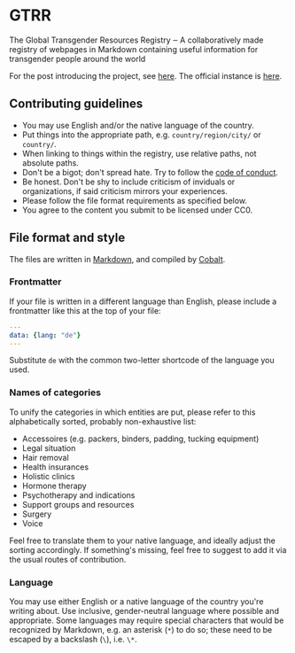 # GTRR

The Global Transgender Resources Registry ‒ A collaboratively made registry of webpages in Markdown containing useful information for transgender people around the world

For the post introducing the project, see [here](https://artemislena.eu/posts/2021/03/gtrr.html). The official instance is [here](https://gtrr.artemislena.eu).

## Contributing guidelines
* You may use English and/or the native language of the country.
* Put things into the appropriate path, e.g. `country/region/city/` or `country/`.
* When linking to things within the registry, use relative paths, not absolute paths.
* Don't be a bigot; don't spread hate. Try to follow the [code of conduct](https://artemislena.eu/coc.html).
* Be honest. Don't be shy to include criticism of inviduals or organizations, if said criticism mirrors your experiences.
* Please follow the file format requirements as specified below.
* You agree to the content you submit to be licensed under CC0.

## File format and style
The files are written in [Markdown](https://commonmark.org), and compiled by [Cobalt](https://cobalt-org.github.io).

### Frontmatter
If your file is written in a different language than English, please include a frontmatter like this at the top of your file:
```yaml
---
data: {lang: "de"}
---
```
Substitute `de` with the common two-letter shortcode of the language you used.

### Names of categories
To unify the categories in which entities are put, please refer to this alphabetically sorted, probably non-exhaustive list:
* Accessoires (e.g. packers, binders, padding, tucking equipment)
* Legal situation
* Hair removal
* Health insurances
* Holistic clinics
* Hormone therapy
* Psychotherapy and indications
* Support groups and resources
* Surgery
* Voice

Feel free to translate them to your native language, and ideally adjust the sorting accordingly. If something's missing, feel free to suggest to add it via the usual routes of contribution.

### Language
You may use either English or a native language of the country you're writing about.
Use inclusive, gender-neutral language where possible and appropriate. Some languages may require special characters that would be recognized by Markdown, e.g. an asterisk (`*`) to do so; these need to be escaped by a 
backslash (`\`), i.e. `\*`.
